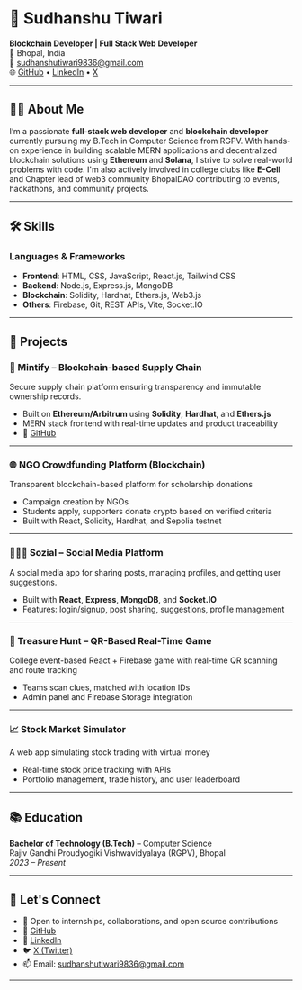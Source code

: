 # 💼 Sudhanshu Tiwari

**Blockchain Developer | Full Stack Web Developer**  
📍 Bhopal, India  
📧 sudhanshutiwari9836@gmail.com  
🌐 [GitHub](https://github.com/TiwariSudhanshu) • [LinkedIn](https://www.linkedin.com/in/sudhanshu--tiwari-/) • [X](https://x.com/sudhanshu4eth)  

---

## 👨‍💻 About Me

I’m a passionate **full-stack web developer** and **blockchain developer** currently pursuing my B.Tech in Computer Science from RGPV. With hands-on experience in building scalable MERN applications and decentralized blockchain solutions using **Ethereum** and **Solana**, I strive to solve real-world problems with code. I'm also actively involved in college clubs like **E-Cell** and Chapter lead of web3 community BhopalDAO contributing to events, hackathons, and community projects.

---

## 🛠️ Skills

### Languages & Frameworks  
- **Frontend**: HTML, CSS, JavaScript, React.js, Tailwind CSS  
- **Backend**: Node.js, Express.js, MongoDB  
- **Blockchain**: Solidity, Hardhat, Ethers.js, Web3.js  
- **Others**: Firebase, Git, REST APIs, Vite, Socket.IO  

---

## 🧠 Projects

### 🚀 Mintify – Blockchain-based Supply Chain  
Secure supply chain platform ensuring transparency and immutable ownership records.  
- Built on **Ethereum/Arbitrum** using **Solidity**, **Hardhat**, and **Ethers.js**  
- MERN stack frontend with real-time updates and product traceability  
- 🔗 [GitHub](https://github.com/TiwariSudhanshu/Mintify)

---

### 🌐 NGO Crowdfunding Platform (Blockchain)  
Transparent blockchain-based platform for scholarship donations  
- Campaign creation by NGOs  
- Students apply, supporters donate crypto based on verified criteria  
- Built with React, Solidity, Hardhat, and Sepolia testnet  

---

### 🧑‍🤝‍🧑 Sozial – Social Media Platform  
A social media app for sharing posts, managing profiles, and getting user suggestions.  
- Built with **React**, **Express**, **MongoDB**, and **Socket.IO**  
- Features: login/signup, post sharing, suggestions, profile management

---

### 🧭 Treasure Hunt – QR-Based Real-Time Game  
College event-based React + Firebase game with real-time QR scanning and route tracking  
- Teams scan clues, matched with location IDs  
- Admin panel and Firebase Storage integration  

---

### 📈 Stock Market Simulator  
A web app simulating stock trading with virtual money  
- Real-time stock price tracking with APIs  
- Portfolio management, trade history, and user leaderboard  

---

## 📚 Education

**Bachelor of Technology (B.Tech)** – Computer Science  
Rajiv Gandhi Proudyogiki Vishwavidyalaya (RGPV), Bhopal  
_2023 – Present_

---

## 🤝 Let's Connect

- 💬 Open to internships, collaborations, and open source contributions  
- 🔗 [GitHub](https://github.com/TiwariSudhanshu)  
- 🔗 [LinkedIn](https://www.linkedin.com/in/sudhanshu__tiwari_)  
- 🐦 [X (Twitter)](https://x.com/sudhanshu4eth)  
- 📫 Email: sudhanshutiwari9836@gmail.com  

---
